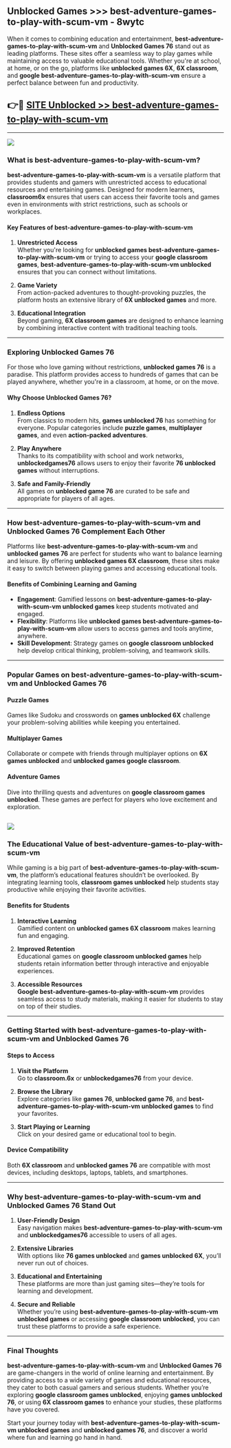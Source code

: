 ## Unblocked Games >>> best-adventure-games-to-play-with-scum-vm - 8wytc 

When it comes to combining education and entertainment, **best-adventure-games-to-play-with-scum-vm** and **Unblocked Games 76** stand out as leading platforms. These sites offer a seamless way to play games while maintaining access to valuable educational tools. Whether you're at school, at home, or on the go, platforms like **unblocked games 6X**, **6X classroom**, and **google best-adventure-games-to-play-with-scum-vm** ensure a perfect balance between fun and productivity.
## 👉🔴 [SITE Unblocked >> best-adventure-games-to-play-with-scum-vm](https://unblockedgames.edu.pl?title=best-adventure-games-to-play-with-scum-vm&ref=22JU)
---
<a href="https://unblockedgames.edu.pl?title=best-adventure-games-to-play-with-scum-vm&ref=22JU/"><img src="https://github.com/user-attachments/assets/438f12ca-57a4-47a3-8ead-c64da593a1e5"/></a>
### What is best-adventure-games-to-play-with-scum-vm?  

**best-adventure-games-to-play-with-scum-vm** is a versatile platform that provides students and gamers with unrestricted access to educational resources and entertaining games. Designed for modern learners, **classroom6x** ensures that users can access their favorite tools and games even in environments with strict restrictions, such as schools or workplaces.  

#### Key Features of best-adventure-games-to-play-with-scum-vm  

1. **Unrestricted Access**  
   Whether you're looking for **unblocked games best-adventure-games-to-play-with-scum-vm** or trying to access your **google classroom games**, **best-adventure-games-to-play-with-scum-vm unblocked** ensures that you can connect without limitations.  

2. **Game Variety**  
   From action-packed adventures to thought-provoking puzzles, the platform hosts an extensive library of **6X unblocked games** and more.  

3. **Educational Integration**  
   Beyond gaming, **6X classroom games** are designed to enhance learning by combining interactive content with traditional teaching tools.  



---

### Exploring Unblocked Games 76  

For those who love gaming without restrictions, **unblocked games 76** is a paradise. This platform provides access to hundreds of games that can be played anywhere, whether you're in a classroom, at home, or on the move.  

#### Why Choose Unblocked Games 76?  

1. **Endless Options**  
   From classics to modern hits, **games unblocked 76** has something for everyone. Popular categories include **puzzle games**, **multiplayer games**, and even **action-packed adventures**.  

2. **Play Anywhere**  
   Thanks to its compatibility with school and work networks, **unblockedgames76** allows users to enjoy their favorite **76 unblocked games** without interruptions.  

3. **Safe and Family-Friendly**  
   All games on **unblocked game 76** are curated to be safe and appropriate for players of all ages.  

---

### How best-adventure-games-to-play-with-scum-vm and Unblocked Games 76 Complement Each Other  

Platforms like **best-adventure-games-to-play-with-scum-vm** and **unblocked games 76** are perfect for students who want to balance learning and leisure. By offering **unblocked games 6X classroom**, these sites make it easy to switch between playing games and accessing educational tools.  

#### Benefits of Combining Learning and Gaming  

- **Engagement**: Gamified lessons on **best-adventure-games-to-play-with-scum-vm unblocked games** keep students motivated and engaged.  
- **Flexibility**: Platforms like **unblocked games best-adventure-games-to-play-with-scum-vm** allow users to access games and tools anytime, anywhere.  
- **Skill Development**: Strategy games on **google classroom unblocked** help develop critical thinking, problem-solving, and teamwork skills.  

---

### Popular Games on best-adventure-games-to-play-with-scum-vm and Unblocked Games 76  

#### Puzzle Games  

Games like Sudoku and crosswords on **games unblocked 6X** challenge your problem-solving abilities while keeping you entertained.  

#### Multiplayer Games  

Collaborate or compete with friends through multiplayer options on **6X games unblocked** and **unblocked games google classroom**.  

#### Adventure Games  

Dive into thrilling quests and adventures on **google classroom games unblocked**. These games are perfect for players who love excitement and exploration.  

<a href="http://download.freeplayer.one?title=best-adventure-games-to-play-with-scum-vm&ref=23D/"><img src="https://github.com/user-attachments/assets/fe0c3e91-c8e1-489c-acf0-e2f614c12fb8"/></a>
---

### The Educational Value of best-adventure-games-to-play-with-scum-vm  

While gaming is a big part of **best-adventure-games-to-play-with-scum-vm**, the platform’s educational features shouldn’t be overlooked. By integrating learning tools, **classroom games unblocked** help students stay productive while enjoying their favorite activities.  

#### Benefits for Students  

1. **Interactive Learning**  
   Gamified content on **unblocked games 6X classroom** makes learning fun and engaging.  

2. **Improved Retention**  
   Educational games on **google classroom unblocked games** help students retain information better through interactive and enjoyable experiences.  

3. **Accessible Resources**  
   **Google best-adventure-games-to-play-with-scum-vm** provides seamless access to study materials, making it easier for students to stay on top of their studies.  

---

### Getting Started with best-adventure-games-to-play-with-scum-vm and Unblocked Games 76  

#### Steps to Access  

1. **Visit the Platform**  
   Go to **classroom.6x** or **unblockedgames76** from your device.  

2. **Browse the Library**  
   Explore categories like **games 76**, **unblocked game 76**, and **best-adventure-games-to-play-with-scum-vm unblocked games** to find your favorites.  

3. **Start Playing or Learning**  
   Click on your desired game or educational tool to begin.  

#### Device Compatibility  

Both **6X classroom** and **unblocked games 76** are compatible with most devices, including desktops, laptops, tablets, and smartphones.  

---

### Why best-adventure-games-to-play-with-scum-vm and Unblocked Games 76 Stand Out  

1. **User-Friendly Design**  
   Easy navigation makes **best-adventure-games-to-play-with-scum-vm** and **unblockedgames76** accessible to users of all ages.  

2. **Extensive Libraries**  
   With options like **76 games unblocked** and **games unblocked 6X**, you’ll never run out of choices.  

3. **Educational and Entertaining**  
   These platforms are more than just gaming sites—they’re tools for learning and development.  

4. **Secure and Reliable**  
   Whether you’re using **best-adventure-games-to-play-with-scum-vm unblocked games** or accessing **google classroom unblocked**, you can trust these platforms to provide a safe experience.  

---

### Final Thoughts  

**best-adventure-games-to-play-with-scum-vm** and **Unblocked Games 76** are game-changers in the world of online learning and entertainment. By providing access to a wide variety of games and educational resources, they cater to both casual gamers and serious students. Whether you’re exploring **google classroom games unblocked**, enjoying **games unblocked 76**, or using **6X classroom games** to enhance your studies, these platforms have you covered.  

Start your journey today with **best-adventure-games-to-play-with-scum-vm unblocked games** and **unblocked games 76**, and discover a world where fun and learning go hand in hand.  